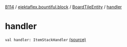 [B114](../../index.md) / [ejektaflex.bountiful.block](../index.md) / [BoardTileEntity](index.md) / [handler](./handler.md)

# handler

`val handler: ItemStackHandler` [(source)](https://github.com/ejektaflex/Bountiful/tree/develop/src/main/kotlin/ejektaflex/bountiful/block/BoardTileEntity.kt#L35)